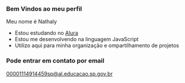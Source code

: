 ### Bem Vindos ao meu perfil

Meu nome é Nathaly

 - Estou estudando no [Alura](https://cursos.alura.com.br/)
 - Estou me desenvolvendo na linguagem JavaScript
 - Utilizo aqui para minha organização e ompartilhamento de projetos

### Pode entrar em contato por email
00001114914459sp@al.educacao.sp.gov.br
